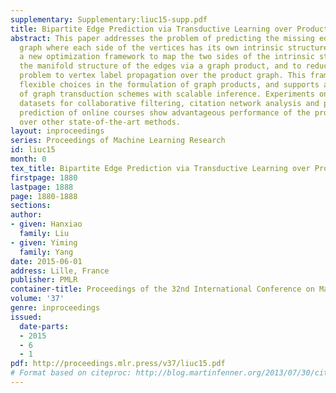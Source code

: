 ```yaml
---
supplementary: Supplementary:liuc15-supp.pdf
title: Bipartite Edge Prediction via Transductive Learning over Product Graphs
abstract: This paper addresses the problem of predicting the missing edges of a bipartite
  graph where each side of the vertices has its own intrinsic structure. We propose
  a new optimization framework to map the two sides of the intrinsic structures onto
  the manifold structure of the edges via a graph product, and to reduce the original
  problem to vertex label propagation over the product graph. This framework enjoys
  flexible choices in the formulation of graph products, and supports a rich family
  of graph transduction schemes with scalable inference. Experiments on benchmark
  datasets for collaborative filtering, citation network analysis and prerequisite
  prediction of online courses show advantageous performance of the proposed approach
  over other state-of-the-art methods.
layout: inproceedings
series: Proceedings of Machine Learning Research
id: liuc15
month: 0
tex_title: Bipartite Edge Prediction via Transductive Learning over Product Graphs
firstpage: 1880
lastpage: 1888
page: 1880-1888
sections: 
author:
- given: Hanxiao
  family: Liu
- given: Yiming
  family: Yang
date: 2015-06-01
address: Lille, France
publisher: PMLR
container-title: Proceedings of the 32nd International Conference on Machine Learning
volume: '37'
genre: inproceedings
issued:
  date-parts:
  - 2015
  - 6
  - 1
pdf: http://proceedings.mlr.press/v37/liuc15.pdf
# Format based on citeproc: http://blog.martinfenner.org/2013/07/30/citeproc-yaml-for-bibliographies/
---
```

